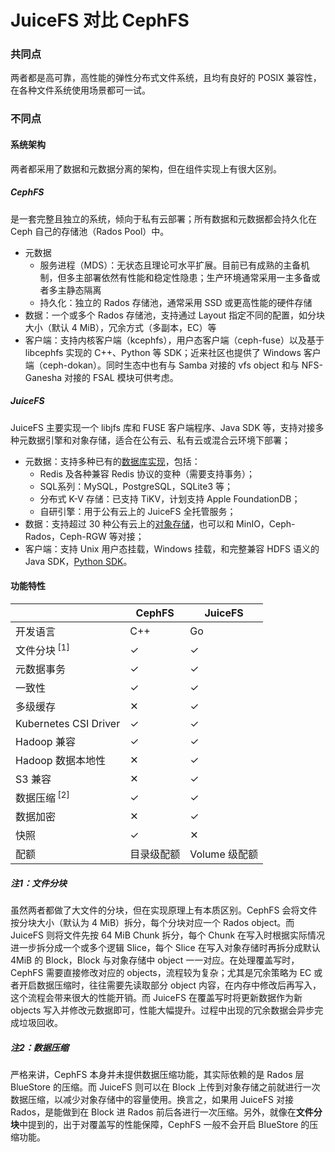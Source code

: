 # JuiceFS 对比 CephFS

### 共同点

两者都是高可靠，高性能的弹性分布式文件系统，且均有良好的 POSIX 兼容性，在各种文件系统使用场景都可一试。

### 不同点

#### 系统架构

两者都采用了数据和元数据分离的架构，但在组件实现上有很大区别。

##### CephFS

是一套完整且独立的系统，倾向于私有云部署；所有数据和元数据都会持久化在 Ceph 自己的存储池（Rados Pool）中。

- 元数据
  - 服务进程（MDS）：无状态且理论可水平扩展。目前已有成熟的主备机制，但多主部署依然有性能和稳定性隐患；生产环境通常采用一主多备或者多主静态隔离
  - 持久化：独立的 Rados 存储池，通常采用 SSD 或更高性能的硬件存储
- 数据：一个或多个 Rados 存储池，支持通过 Layout 指定不同的配置，如分块大小（默认 4 MiB），冗余方式（多副本，EC）等
- 客户端：支持内核客户端（kcephfs），用户态客户端（ceph-fuse）以及基于 libcephfs 实现的 C++、Python 等 SDK；近来社区也提供了 Windows 客户端（ceph-dokan）。同时生态中也有与 Samba 对接的 vfs object 和与 NFS-Ganesha 对接的 FSAL 模块可供考虑。

##### JuiceFS

JuiceFS 主要实现一个 libjfs 库和 FUSE 客户端程序、Java SDK 等，支持对接多种元数据引擎和对象存储，适合在公有云、私有云或混合云环境下部署；

- 元数据：支持多种已有的[数据库实现](../databases_for_metadata.md)，包括：
  - Redis 及各种兼容 Redis 协议的变种（需要支持事务）；
  - SQL系列：MySQL，PostgreSQL，SQLite3 等；
  - 分布式 K-V 存储：已支持 TiKV，计划支持 Apple FoundationDB；
  - 自研引擎：用于公有云上的 JuiceFS 全托管服务；
- 数据：支持超过 30 种公有云上的[对象存储](../how_to_setup_object_storage.md)，也可以和 MinIO，Ceph-Rados，Ceph-RGW 等对接；
- 客户端：支持 Unix 用户态挂载，Windows 挂载，和完整兼容 HDFS 语义的 Java SDK，[Python SDK](https://github.com/megvii-research/juicefs-python)。

#### 功能特性

|                         | CephFS     | JuiceFS       |
| ----------------------- | ---------- | ------------- |
| 开发语言                | C++        | Go            |
| 文件分块<sup> [1]</sup> | ✓          | ✓             |
| 元数据事务              | ✓          | ✓             |
| 一致性                  | ✓          | ✓             |
| 多级缓存                | ✕          | ✓             |
| Kubernetes CSI Driver   | ✓          | ✓             |
| Hadoop 兼容             | ✓          | ✓             |
| Hadoop 数据本地性       | ✕          | ✓             |
| S3 兼容                 | ✕          | ✓             |
| 数据压缩<sup> [2]</sup> | ✓          | ✓             |
| 数据加密                | ✕          | ✓             |
| 快照                    | ✓          | ✕             |
| 配额                    | 目录级配额 | Volume 级配额 |

##### 注1：文件分块

虽然两者都做了大文件的分块，但在实现原理上有本质区别。CephFS 会将文件按分块大小（默认为 4 MiB）拆分，每个分块对应一个 Rados object。而 JuiceFS 则将文件先按 64 MiB Chunk 拆分，每个 Chunk 在写入时根据实际情况进一步拆分成一个或多个逻辑 Slice，每个 Slice 在写入对象存储时再拆分成默认 4MiB 的 Block，Block 与对象存储中 object 一一对应。在处理覆盖写时，CephFS 需要直接修改对应的 objects，流程较为复杂；尤其是冗余策略为 EC 或者开启数据压缩时，往往需要先读取部分 object 内容，在内存中修改后再写入，这个流程会带来很大的性能开销。而 JuiceFS 在覆盖写时将更新数据作为新 objects 写入并修改元数据即可，性能大幅提升。过程中出现的冗余数据会异步完成垃圾回收。

##### 注2：数据压缩

严格来讲，CephFS 本身并未提供数据压缩功能，其实际依赖的是 Rados 层 BlueStore 的压缩。而 JuiceFS 则可以在 Block 上传到对象存储之前就进行一次数据压缩，以减少对象存储中的容量使用。换言之，如果用 JuiceFS 对接 Rados，是能做到在 Block 进 Rados 前后各进行一次压缩。另外，就像在**文件分块**中提到的，出于对覆盖写的性能保障，CephFS 一般不会开启 BlueStore 的压缩功能。

